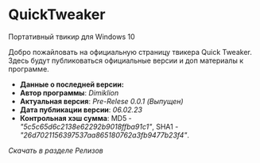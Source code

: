 # QuickTweaker

Портативный твикир для Windows 10

Добро пожайловать на официальную страницу твикера Quick Tweaker. Здесь будут публиковаться официальные версии и доп материалы к программе. 


- **Данные о последней версии:**
- **Автор программы**: *Dimiklion*
- **Актуальная версия**: *Pre-Relese 0.0.1 (Выпущен)*
- **Дата публикации версии**: *06.02.23*
- **Контрольная хэш сумма**: MD5 - *"5c5c65d6c2138e62292b9018ffba91c1"*, SHA1 - *"26d7021156397537aa865180762a3fb9477b23f4"*.

_Скачать в разделе Релизов_
